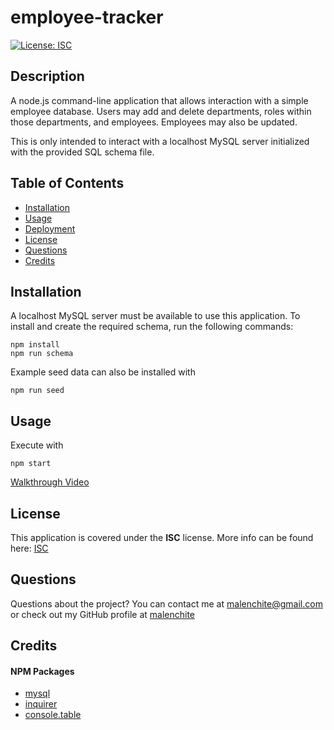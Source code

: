 # employee-tracker
[![License: ISC](https://img.shields.io/badge/License-ISC-blue.svg)](https://opensource.org/licenses/ISC)
## Description
A node.js command-line application that allows interaction with a simple employee database. Users may add and delete departments, roles within those departments, and employees. Employees may also be updated.

This is only intended to interact with a localhost MySQL server initialized with the provided SQL schema file.

## Table of Contents
* [Installation](#Installation)
* [Usage](#Usage)
* [Deployment](#Deployment)
* [License](#License)
* [Questions](#Questions)
* [Credits](#Credits)

## Installation
A localhost MySQL server must be available to use this application. To install and create the required schema, run the following commands:
```
npm install
npm run schema
```

Example seed data can also be installed with
```
npm run seed
```

## Usage
Execute with
```
npm start
```

[Walkthrough Video](https://drive.google.com/file/d/1m389vn_IZQ8imBYda6Zr66sUnC3oFoTl/view?usp=sharing)

## License  
This application is covered under the **ISC** license. More info can be found here: [ISC](https://opensource.org/licenses/ISC)

## Questions
Questions about the project? You can contact me at malenchite@gmail.com or check out my GitHub profile at [malenchite](https://github.com/malenchite)

## Credits
#### NPM Packages
* [mysql](https://www.npmjs.com/package/mysql)
* [inquirer](https://www.npmjs.com/package/inquirer)
* [console.table](https://www.npmjs.com/package/console.table)
